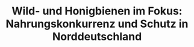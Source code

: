 ---
id: beenough
title: "Wild- und Honigbienen im Fokus: Nahrungskonkurrenz und Schutz in Norddeutschland"
title_project: "Räumliche Untersuchung des Konkurrenzpotentials zwischen Wild- und Honigbienen in Bezug zur Nahrungsverfügbarkeit in Norddeutschland"
title_short: "Beenough"
period: "Okt 24 – Jun 25 (9 Monate)" 
round: "4"
lecture2go: "70595"
uhh_url: "https://www.hcl.uni-hamburg.de/ddlitlab/data-literacy-studierendenprojekte/vierte-foerderrunde/beenough.html"
students: "Tobias Bauer, Lucas Nesso"
mentor: "Prof. Dr. Jochen Fründ"
text: |
    Wenn man von Bienen spricht, denken viele Menschen zunächst einmal an die Honigbiene. Sie ist weltweit als Nutztier bekannt, und der von ihr produzierte Honig ist ein beliebtes Lebensmittel. Honigbienen werden von Menschen in Bienenstöcken gehalten, in denen eine Königin und bis zu 40.000 Arbeiterinnen leben. Die westliche Honigbiene (Apis mellifera) stellt jedoch nur eine einzige Art der knapp 600 hierzulande heimischen Bienenarten dar. Alle anderen Arten werden unter dem Begriff „Wildbiene“ zusammengefasst. Diese Wildbienen leben meist alleine und tragen entscheidend zur Stabilität unseres Ökosystems bei. 

    Wie viele andere Insekten sind auch Bienen vom weltweiten Insektensterben, also dem Rückgang der Biomasse und/oder der Artenzahl, betroffen. So gelten bereits 48 % der Bienenarten als bestandsgefährdet oder sogar als ausgestorben. Die Ursachen dafür sind vielfältig: Steigende Temperaturen und Trockenperioden infolge des Klimawandels, der Verlust von Lebensräumen durch die Ausräumung der Landschaft, der Einsatz von Pflanzenschutzmitteln, die eingeschränkte Nahrungsverfügbarkeit durch Monokulturen und die zunehmende Flächenversiegelung bedrohen die Wildbienen. 

    Anders verhält es sich jedoch bei der Honigbiene. Da sie als Nutztier vom Menschen gepflegt wird, ist sie weniger stark von diesen Faktoren betroffen. Zudem erfreut sich die Imkerei als Hobby wachsender Beliebtheit. Seit 2007 hat sich die Zahl der Honigbienenvölker in Deutschland von 670.000 auf etwa eine Million fast verdoppelt. Dieser rasante Anstieg, kombiniert mit immer knapper werdenden Nahrungsressourcen, könnte jedoch zu einem zusätzlichen Problem für Wildbienen werden. Erste Studien zur Nahrungskonkurrenz zwischen Wild- und Honigbienen liegen bereits vor, doch die Ergebnisse sind uneinheitlich und oft nur lokal aussagekräftig. Es fehlt bislang eine systematische räumliche Analyse des Konkurrenzpotenzials in Bezug auf die Nahrungsverfügbarkeit. 

    Unser Ziel ist es daher, eine solche Analyse für Norddeutschland (Hamburg, Niedersachsen, Bremen, Schleswig-Holstein) durchzuführen. Wir planen, den räumlich verteilten Nahrungsbedarf den verfügbaren Nektar- und Pollenmengen gegenüberzustellen. So möchten wir mögliche regionale Unterschiede und Gebiete mit besonders hohem Konkurrenzpotenzial identifizieren. Die Ergebnisse werden wir in Form interaktiver Karten veröffentlichen, um eine Grundlage für künftige Forschungsprojekte sowie für Maßnahmen zur nachhaltigen Imkerei in Risikogebieten zu schaffen.

    Für die Durchführung dieses Projekts benötigen wir zunächst verschiedene Datensätze. Zum einen sind die möglichst genauen Standorte der gehaltenen Honigbienenvölker wichtig. Da das Halten von Bienenvölkern nach §1a der Bienenseuchen-Verordnung meldepflichtig ist, werden wir diese Daten bei den zuständigen Behörden abfragen. Zudem werden wir die Imkerverbände der Länder kontaktieren, um gegebenenfalls noch genauere Informationen zu erhalten. Zum anderen brauchen wir Informationen über die vorhandenen Nahrungsressourcen, also die Pflanzenbestände der Region. Dafür greifen wir auf Kartierungsdaten aus verschiedenen Geoinformationssystemen zurück, etwa dem Biotopkataster Hamburg oder dem Straßenbaumkataster. Schließlich benötigen wir noch Daten zu den beobachteten Wildbienenbeständen, die jedoch nur punktuell aus wissenschaftlichen Studien verfügbar sind.

    Da diese Daten alle in unterschiedlichen Formaten vorliegen, müssen wir sie zunächst zusammenführen und bereinigen. Dies werden wir mithilfe der Programmiersprache R und verschiedener Open-Source-Pakete wie dem Paket "terra" umsetzen. Für eine aussagekräftige Analyse ergänzen wir die Daten durch Erkenntnisse aus der Fachliteratur, z. B. über den Pollen- und Nektarbedarf der verschiedenen Bienenarten und das Nahrungsangebot der regionalen Pflanzenarten. Da vermutlich sowohl die Rohdaten als auch die Literaturdaten Lücken aufweisen, werden wir geeignete Fehlerabschätzungen und Interpolationen vornehmen.  

image: "https://www.hcl.uni-hamburg.de/20937753/bee-7283312-f8626c057e484d87d358a3b3b5a9451fde1d1093.jpg"
image_credit: "UHH/Nesso"
---
